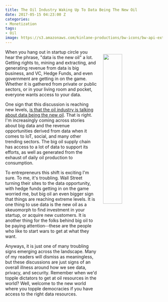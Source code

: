 ```yaml
---
title: The Oil Industry Waking Up To Data Being The New Oil
date: 2017-05-15 04:23:00 Z
categories:
- Monetization
tags:
- Oil
image: https://s3.amazonaws.com/kinlane-productions/bw-icons/bw-api-extraction.png
---
```


<p><img style="padding: 15px;" src="https://s3.amazonaws.com/kinlane-productions/bw-icons/bw-api-extraction.png" align="right" width="35%" /></p>When you hang out in startup circle you hear the phrase, "data is the new oil" a lot. Getting rights to, mining and extracting, and generating revenue from data is big business, and VC, Hedge Funds, and even government are getting in on the game. Whether it is gathered from private or public sectors, or in your living room and pocket, everyone wants access to your data.

One sign that this discussion is reaching new levels, [is that the oil industry is talking about data being the new oil](http://oilprice.com/Energy/Energy-General/Is-Big-Data-The-New-Big-Oil.html). That is right. I'm increasingly coming across stories about big data and the revenue opportunities derived from data when it comes to IoT, social, and many other trending sectors. The big oil supply chain has access to a lot of data to support its efforts, as well as generated from the exhaust of daily oil production to consumption.

To entrepreneurs this shift is exciting I'm sure. To me, it's troubling. Wall Street turning their sites to the data opportunity, with hedge funds getting in on the game worried me, but big oil an even bigger sign that things are reaching extreme levels. It is one thing to use data is the new oil as a skeuomorph to find investment in your startup, or acquire new customers. It is another thing for the folks behind big oil to be paying attention--these are the people who like to start wars to get at what they want.

Anyways, it is just one of many troubling signs emerging across the landscape. Many of my readers will dismiss as meaningless, but these discussions are just signs of an overall illness around how we see data, privacy, and security.  Remember when we'd topple dictators to get at oil resources in the world? Well, welcome to the new world where you topple democracies if you have access to the right data resources.